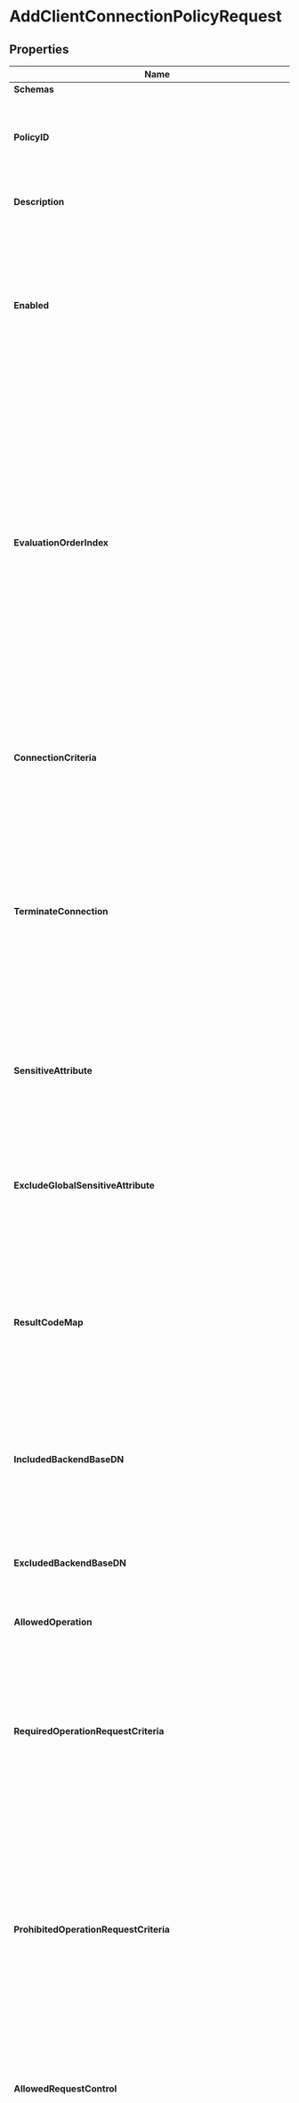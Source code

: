# AddClientConnectionPolicyRequest

## Properties

Name | Type | Description | Notes
------------ | ------------- | ------------- | -------------
**Schemas** | Pointer to [**[]EnumclientConnectionPolicySchemaUrn**](EnumclientConnectionPolicySchemaUrn.md) |  | [optional] 
**PolicyID** | **string** | Specifies a name which uniquely identifies this Client Connection Policy in the server. | 
**Description** | Pointer to **string** | A description for this Client Connection Policy | [optional] 
**Enabled** | **bool** | Indicates whether this Client Connection Policy is enabled for use in the server. If a Client Connection Policy is disabled, then no new client connections will be associated with it. | 
**EvaluationOrderIndex** | **int64** | Specifies the order in which Client Connection Policy definitions will be evaluated. A Client Connection Policy with a lower index will be evaluated before one with a higher index, and the first Client Connection Policy evaluated which may apply to a client connection will be used for that connection. Each Client Connection Policy must be assigned a unique evaluation order index value. | 
**ConnectionCriteria** | Pointer to **string** | Specifies a set of connection criteria that must match the associated client connection for it to be associated with this Client Connection Policy. | [optional] 
**TerminateConnection** | Pointer to **bool** | Indicates whether any client connection for which this Client Connection Policy is selected should be terminated. This makes it possible to define fine-grained criteria for clients that should not be allowed to connect to this Directory Server. | [optional] 
**SensitiveAttribute** | Pointer to **[]string** | Provides the ability to indicate that some attributes should be considered sensitive and additional protection should be in place when interacting with those attributes. | [optional] 
**ExcludeGlobalSensitiveAttribute** | Pointer to **[]string** | Specifies the set of global sensitive attribute definitions that should not apply to this client connection policy. | [optional] 
**ResultCodeMap** | Pointer to **string** | Specifies the result code map that should be used for clients associated with this Client Connection Policy. If a value is defined for this property, then it will override any result code map referenced in the global configuration. | [optional] 
**IncludedBackendBaseDN** | Pointer to **[]string** | Specifies the set of backend base DNs for which subtree views should be included in this Client Connection Policy. | [optional] 
**ExcludedBackendBaseDN** | Pointer to **[]string** | Specifies the set of backend base DNs for which subtree views should be excluded from this Client Connection Policy. | [optional] 
**AllowedOperation** | Pointer to [**[]EnumclientConnectionPolicyAllowedOperationProp**](EnumclientConnectionPolicyAllowedOperationProp.md) |  | [optional] 
**RequiredOperationRequestCriteria** | Pointer to **string** | Specifies a request criteria object that will be required to match all requests submitted by clients associated with this Client Connection Policy. If a client submits a request that does not satisfy this request criteria object, then that request will be rejected. | [optional] 
**ProhibitedOperationRequestCriteria** | Pointer to **string** | Specifies a request criteria object that must not match any requests submitted by clients associated with this Client Connection Policy. If a client submits a request that satisfies this request criteria object, then that request will be rejected. | [optional] 
**AllowedRequestControl** | Pointer to **[]string** | Specifies the OIDs of the controls that clients associated with this Client Connection Policy will be allowed to include in requests. | [optional] 
**DeniedRequestControl** | Pointer to **[]string** | Specifies the OIDs of the controls that clients associated with this Client Connection Policy will not be allowed to include in requests. | [optional] 
**AllowedExtendedOperation** | Pointer to **[]string** | Specifies the OIDs of the extended operations that clients associated with this Client Connection Policy will be allowed to request. | [optional] 
**DeniedExtendedOperation** | Pointer to **[]string** | Specifies the OIDs of the extended operations that clients associated with this Client Connection Policy will not be allowed to request. | [optional] 
**AllowedAuthType** | Pointer to [**[]EnumclientConnectionPolicyAllowedAuthTypeProp**](EnumclientConnectionPolicyAllowedAuthTypeProp.md) |  | [optional] 
**AllowedSASLMechanism** | Pointer to **[]string** | Specifies the names of the SASL mechanisms that clients associated with this Client Connection Policy will be allowed to request. | [optional] 
**DeniedSASLMechanism** | Pointer to **[]string** | Specifies the names of the SASL mechanisms that clients associated with this Client Connection Policy will not be allowed to request. | [optional] 
**AllowedFilterType** | Pointer to [**[]EnumclientConnectionPolicyAllowedFilterTypeProp**](EnumclientConnectionPolicyAllowedFilterTypeProp.md) |  | [optional] 
**AllowUnindexedSearches** | Pointer to **bool** | Indicates whether clients will be allowed to request search operations that cannot be efficiently processed using the set of indexes defined in the corresponding backend. Note that even if this is false, some clients may be able to request unindexed searches if the allow-unindexed-searches-with-control property has a value of true and the necessary conditions are satisfied. | [optional] 
**AllowUnindexedSearchesWithControl** | Pointer to **bool** | Indicates whether clients will be allowed to request search operations that cannot be efficiently processed using the set of indexes defined in the corresponding backend, as long as the search request also includes the permit unindexed search request control and the requester has the unindexed-search-with-control privilege (or that privilege is disabled in the global configuration). | [optional] 
**MinimumSubstringLength** | Pointer to **int64** | Specifies the minimum number of consecutive bytes that must be present in any subInitial, subAny, or subFinal element of a substring filter component (i.e., the minimum number of consecutive bytes between wildcard characters in a substring filter). Any attempt to use a substring search with an element containing fewer than this number of bytes will be rejected. | [optional] 
**MaximumConcurrentConnections** | Pointer to **int64** | Specifies the maximum number of client connections which may be associated with this Client Connection Policy at any given time. | [optional] 
**MaximumConnectionDuration** | Pointer to **string** | Specifies the maximum length of time that a connection associated with this Client Connection Policy may be established. Any connection which is associated with this Client Connection Policy and has been established for longer than this period of time may be terminated. | [optional] 
**MaximumIdleConnectionDuration** | Pointer to **string** | Specifies the maximum length of time that a connection associated with this Client Connection Policy may remain established after the completion of the last operation processed on that connection. Any new operation requested on the connection will reset this timer. Any connection associated with this Client Connection Policy which has been idle for longer than this length of time may be terminated. | [optional] 
**MaximumOperationCountPerConnection** | Pointer to **int64** | Specifies the maximum number of operations that may be requested by any client connection associated with this Client Connection Policy. If an attempt is made to process more than this number of operations on a client connection, then that connection will be terminated. | [optional] 
**MaximumConcurrentOperationsPerConnection** | Pointer to **int64** | Specifies the maximum number of concurrent operations that can be in progress for any connection. This can help prevent a single client connection from monopolizing server processing resources by sending a large number of concurrent asynchronous requests. A value of zero indicates that no limit will be placed on the number of concurrent requests for a single client. | [optional] 
**MaximumConcurrentOperationWaitTimeBeforeRejecting** | Pointer to **string** | Specifies the maximum length of time that the server should wait for an outstanding operation to complete before rejecting a new request received when the maximum number of outstanding operations are already in progress on that connection. If an existing outstanding operation on the connection completes before this time, then the operation will be processed. Otherwise, the operation will be rejected with a \&quot;busy\&quot; result. | [optional] 
**MaximumConcurrentOperationsPerConnectionExceededBehavior** | Pointer to [**EnumclientConnectionPolicyMaximumConcurrentOperationsPerConnectionExceededBehaviorProp**](EnumclientConnectionPolicyMaximumConcurrentOperationsPerConnectionExceededBehaviorProp.md) |  | [optional] 
**MaximumConnectionOperationRate** | Pointer to **[]string** | Specifies the maximum rate at which a client associated with this Client Connection Policy may issue requests to the Directory Server. If any client attempts to request operations at a rate higher than this limit, then the server will exhibit the behavior described in the connection-operation-rate-exceeded-behavior property. | [optional] 
**ConnectionOperationRateExceededBehavior** | Pointer to [**EnumclientConnectionPolicyConnectionOperationRateExceededBehaviorProp**](EnumclientConnectionPolicyConnectionOperationRateExceededBehaviorProp.md) |  | [optional] 
**MaximumPolicyOperationRate** | Pointer to **[]string** | Specifies the maximum rate at which all clients associated with this Client Connection Policy, as a collective set, may issue requests to the Directory Server. If this limit is exceeded, then the server will exhibit the behavior described in the policy-operation-rate-exceeded-behavior property. | [optional] 
**PolicyOperationRateExceededBehavior** | Pointer to [**EnumclientConnectionPolicyPolicyOperationRateExceededBehaviorProp**](EnumclientConnectionPolicyPolicyOperationRateExceededBehaviorProp.md) |  | [optional] 
**MaximumSearchSizeLimit** | Pointer to **int64** | Specifies the maximum number of entries that may be returned for a search performed by a client associated with this Client Connection Policy. | [optional] 
**MaximumSearchTimeLimit** | Pointer to **string** | Specifies the maximum length of time that the server should spend processing search operations requested by clients associated with this Client Connection Policy. | [optional] 
**MaximumSearchLookthroughLimit** | Pointer to **int64** | Specifies the maximum number of entries that may be examined by a backend in the course of processing a search requested by clients associated with this Client Connection Policy. | [optional] 
**MaximumLDAPJoinSizeLimit** | Pointer to **int64** | Specifies the maximum number of entries that may be joined with any single search result entry for a search request performed by a client associated with this Client Connection Policy. | [optional] 
**MaximumSortSizeLimitWithoutVLVIndex** | Pointer to **int64** | Specifies the maximum number of entries that the server will attempt to sort without the benefit of a VLV index. A value of zero indicates that no limit should be enforced. | [optional] 
**PolicyName** | **string** | Name of the new Client Connection Policy | 

## Methods

### NewAddClientConnectionPolicyRequest

`func NewAddClientConnectionPolicyRequest(policyID string, enabled bool, evaluationOrderIndex int64, policyName string, ) *AddClientConnectionPolicyRequest`

NewAddClientConnectionPolicyRequest instantiates a new AddClientConnectionPolicyRequest object
This constructor will assign default values to properties that have it defined,
and makes sure properties required by API are set, but the set of arguments
will change when the set of required properties is changed

### NewAddClientConnectionPolicyRequestWithDefaults

`func NewAddClientConnectionPolicyRequestWithDefaults() *AddClientConnectionPolicyRequest`

NewAddClientConnectionPolicyRequestWithDefaults instantiates a new AddClientConnectionPolicyRequest object
This constructor will only assign default values to properties that have it defined,
but it doesn't guarantee that properties required by API are set

### GetSchemas

`func (o *AddClientConnectionPolicyRequest) GetSchemas() []EnumclientConnectionPolicySchemaUrn`

GetSchemas returns the Schemas field if non-nil, zero value otherwise.

### GetSchemasOk

`func (o *AddClientConnectionPolicyRequest) GetSchemasOk() (*[]EnumclientConnectionPolicySchemaUrn, bool)`

GetSchemasOk returns a tuple with the Schemas field if it's non-nil, zero value otherwise
and a boolean to check if the value has been set.

### SetSchemas

`func (o *AddClientConnectionPolicyRequest) SetSchemas(v []EnumclientConnectionPolicySchemaUrn)`

SetSchemas sets Schemas field to given value.

### HasSchemas

`func (o *AddClientConnectionPolicyRequest) HasSchemas() bool`

HasSchemas returns a boolean if a field has been set.

### GetPolicyID

`func (o *AddClientConnectionPolicyRequest) GetPolicyID() string`

GetPolicyID returns the PolicyID field if non-nil, zero value otherwise.

### GetPolicyIDOk

`func (o *AddClientConnectionPolicyRequest) GetPolicyIDOk() (*string, bool)`

GetPolicyIDOk returns a tuple with the PolicyID field if it's non-nil, zero value otherwise
and a boolean to check if the value has been set.

### SetPolicyID

`func (o *AddClientConnectionPolicyRequest) SetPolicyID(v string)`

SetPolicyID sets PolicyID field to given value.


### GetDescription

`func (o *AddClientConnectionPolicyRequest) GetDescription() string`

GetDescription returns the Description field if non-nil, zero value otherwise.

### GetDescriptionOk

`func (o *AddClientConnectionPolicyRequest) GetDescriptionOk() (*string, bool)`

GetDescriptionOk returns a tuple with the Description field if it's non-nil, zero value otherwise
and a boolean to check if the value has been set.

### SetDescription

`func (o *AddClientConnectionPolicyRequest) SetDescription(v string)`

SetDescription sets Description field to given value.

### HasDescription

`func (o *AddClientConnectionPolicyRequest) HasDescription() bool`

HasDescription returns a boolean if a field has been set.

### GetEnabled

`func (o *AddClientConnectionPolicyRequest) GetEnabled() bool`

GetEnabled returns the Enabled field if non-nil, zero value otherwise.

### GetEnabledOk

`func (o *AddClientConnectionPolicyRequest) GetEnabledOk() (*bool, bool)`

GetEnabledOk returns a tuple with the Enabled field if it's non-nil, zero value otherwise
and a boolean to check if the value has been set.

### SetEnabled

`func (o *AddClientConnectionPolicyRequest) SetEnabled(v bool)`

SetEnabled sets Enabled field to given value.


### GetEvaluationOrderIndex

`func (o *AddClientConnectionPolicyRequest) GetEvaluationOrderIndex() int64`

GetEvaluationOrderIndex returns the EvaluationOrderIndex field if non-nil, zero value otherwise.

### GetEvaluationOrderIndexOk

`func (o *AddClientConnectionPolicyRequest) GetEvaluationOrderIndexOk() (*int64, bool)`

GetEvaluationOrderIndexOk returns a tuple with the EvaluationOrderIndex field if it's non-nil, zero value otherwise
and a boolean to check if the value has been set.

### SetEvaluationOrderIndex

`func (o *AddClientConnectionPolicyRequest) SetEvaluationOrderIndex(v int64)`

SetEvaluationOrderIndex sets EvaluationOrderIndex field to given value.


### GetConnectionCriteria

`func (o *AddClientConnectionPolicyRequest) GetConnectionCriteria() string`

GetConnectionCriteria returns the ConnectionCriteria field if non-nil, zero value otherwise.

### GetConnectionCriteriaOk

`func (o *AddClientConnectionPolicyRequest) GetConnectionCriteriaOk() (*string, bool)`

GetConnectionCriteriaOk returns a tuple with the ConnectionCriteria field if it's non-nil, zero value otherwise
and a boolean to check if the value has been set.

### SetConnectionCriteria

`func (o *AddClientConnectionPolicyRequest) SetConnectionCriteria(v string)`

SetConnectionCriteria sets ConnectionCriteria field to given value.

### HasConnectionCriteria

`func (o *AddClientConnectionPolicyRequest) HasConnectionCriteria() bool`

HasConnectionCriteria returns a boolean if a field has been set.

### GetTerminateConnection

`func (o *AddClientConnectionPolicyRequest) GetTerminateConnection() bool`

GetTerminateConnection returns the TerminateConnection field if non-nil, zero value otherwise.

### GetTerminateConnectionOk

`func (o *AddClientConnectionPolicyRequest) GetTerminateConnectionOk() (*bool, bool)`

GetTerminateConnectionOk returns a tuple with the TerminateConnection field if it's non-nil, zero value otherwise
and a boolean to check if the value has been set.

### SetTerminateConnection

`func (o *AddClientConnectionPolicyRequest) SetTerminateConnection(v bool)`

SetTerminateConnection sets TerminateConnection field to given value.

### HasTerminateConnection

`func (o *AddClientConnectionPolicyRequest) HasTerminateConnection() bool`

HasTerminateConnection returns a boolean if a field has been set.

### GetSensitiveAttribute

`func (o *AddClientConnectionPolicyRequest) GetSensitiveAttribute() []string`

GetSensitiveAttribute returns the SensitiveAttribute field if non-nil, zero value otherwise.

### GetSensitiveAttributeOk

`func (o *AddClientConnectionPolicyRequest) GetSensitiveAttributeOk() (*[]string, bool)`

GetSensitiveAttributeOk returns a tuple with the SensitiveAttribute field if it's non-nil, zero value otherwise
and a boolean to check if the value has been set.

### SetSensitiveAttribute

`func (o *AddClientConnectionPolicyRequest) SetSensitiveAttribute(v []string)`

SetSensitiveAttribute sets SensitiveAttribute field to given value.

### HasSensitiveAttribute

`func (o *AddClientConnectionPolicyRequest) HasSensitiveAttribute() bool`

HasSensitiveAttribute returns a boolean if a field has been set.

### GetExcludeGlobalSensitiveAttribute

`func (o *AddClientConnectionPolicyRequest) GetExcludeGlobalSensitiveAttribute() []string`

GetExcludeGlobalSensitiveAttribute returns the ExcludeGlobalSensitiveAttribute field if non-nil, zero value otherwise.

### GetExcludeGlobalSensitiveAttributeOk

`func (o *AddClientConnectionPolicyRequest) GetExcludeGlobalSensitiveAttributeOk() (*[]string, bool)`

GetExcludeGlobalSensitiveAttributeOk returns a tuple with the ExcludeGlobalSensitiveAttribute field if it's non-nil, zero value otherwise
and a boolean to check if the value has been set.

### SetExcludeGlobalSensitiveAttribute

`func (o *AddClientConnectionPolicyRequest) SetExcludeGlobalSensitiveAttribute(v []string)`

SetExcludeGlobalSensitiveAttribute sets ExcludeGlobalSensitiveAttribute field to given value.

### HasExcludeGlobalSensitiveAttribute

`func (o *AddClientConnectionPolicyRequest) HasExcludeGlobalSensitiveAttribute() bool`

HasExcludeGlobalSensitiveAttribute returns a boolean if a field has been set.

### GetResultCodeMap

`func (o *AddClientConnectionPolicyRequest) GetResultCodeMap() string`

GetResultCodeMap returns the ResultCodeMap field if non-nil, zero value otherwise.

### GetResultCodeMapOk

`func (o *AddClientConnectionPolicyRequest) GetResultCodeMapOk() (*string, bool)`

GetResultCodeMapOk returns a tuple with the ResultCodeMap field if it's non-nil, zero value otherwise
and a boolean to check if the value has been set.

### SetResultCodeMap

`func (o *AddClientConnectionPolicyRequest) SetResultCodeMap(v string)`

SetResultCodeMap sets ResultCodeMap field to given value.

### HasResultCodeMap

`func (o *AddClientConnectionPolicyRequest) HasResultCodeMap() bool`

HasResultCodeMap returns a boolean if a field has been set.

### GetIncludedBackendBaseDN

`func (o *AddClientConnectionPolicyRequest) GetIncludedBackendBaseDN() []string`

GetIncludedBackendBaseDN returns the IncludedBackendBaseDN field if non-nil, zero value otherwise.

### GetIncludedBackendBaseDNOk

`func (o *AddClientConnectionPolicyRequest) GetIncludedBackendBaseDNOk() (*[]string, bool)`

GetIncludedBackendBaseDNOk returns a tuple with the IncludedBackendBaseDN field if it's non-nil, zero value otherwise
and a boolean to check if the value has been set.

### SetIncludedBackendBaseDN

`func (o *AddClientConnectionPolicyRequest) SetIncludedBackendBaseDN(v []string)`

SetIncludedBackendBaseDN sets IncludedBackendBaseDN field to given value.

### HasIncludedBackendBaseDN

`func (o *AddClientConnectionPolicyRequest) HasIncludedBackendBaseDN() bool`

HasIncludedBackendBaseDN returns a boolean if a field has been set.

### GetExcludedBackendBaseDN

`func (o *AddClientConnectionPolicyRequest) GetExcludedBackendBaseDN() []string`

GetExcludedBackendBaseDN returns the ExcludedBackendBaseDN field if non-nil, zero value otherwise.

### GetExcludedBackendBaseDNOk

`func (o *AddClientConnectionPolicyRequest) GetExcludedBackendBaseDNOk() (*[]string, bool)`

GetExcludedBackendBaseDNOk returns a tuple with the ExcludedBackendBaseDN field if it's non-nil, zero value otherwise
and a boolean to check if the value has been set.

### SetExcludedBackendBaseDN

`func (o *AddClientConnectionPolicyRequest) SetExcludedBackendBaseDN(v []string)`

SetExcludedBackendBaseDN sets ExcludedBackendBaseDN field to given value.

### HasExcludedBackendBaseDN

`func (o *AddClientConnectionPolicyRequest) HasExcludedBackendBaseDN() bool`

HasExcludedBackendBaseDN returns a boolean if a field has been set.

### GetAllowedOperation

`func (o *AddClientConnectionPolicyRequest) GetAllowedOperation() []EnumclientConnectionPolicyAllowedOperationProp`

GetAllowedOperation returns the AllowedOperation field if non-nil, zero value otherwise.

### GetAllowedOperationOk

`func (o *AddClientConnectionPolicyRequest) GetAllowedOperationOk() (*[]EnumclientConnectionPolicyAllowedOperationProp, bool)`

GetAllowedOperationOk returns a tuple with the AllowedOperation field if it's non-nil, zero value otherwise
and a boolean to check if the value has been set.

### SetAllowedOperation

`func (o *AddClientConnectionPolicyRequest) SetAllowedOperation(v []EnumclientConnectionPolicyAllowedOperationProp)`

SetAllowedOperation sets AllowedOperation field to given value.

### HasAllowedOperation

`func (o *AddClientConnectionPolicyRequest) HasAllowedOperation() bool`

HasAllowedOperation returns a boolean if a field has been set.

### GetRequiredOperationRequestCriteria

`func (o *AddClientConnectionPolicyRequest) GetRequiredOperationRequestCriteria() string`

GetRequiredOperationRequestCriteria returns the RequiredOperationRequestCriteria field if non-nil, zero value otherwise.

### GetRequiredOperationRequestCriteriaOk

`func (o *AddClientConnectionPolicyRequest) GetRequiredOperationRequestCriteriaOk() (*string, bool)`

GetRequiredOperationRequestCriteriaOk returns a tuple with the RequiredOperationRequestCriteria field if it's non-nil, zero value otherwise
and a boolean to check if the value has been set.

### SetRequiredOperationRequestCriteria

`func (o *AddClientConnectionPolicyRequest) SetRequiredOperationRequestCriteria(v string)`

SetRequiredOperationRequestCriteria sets RequiredOperationRequestCriteria field to given value.

### HasRequiredOperationRequestCriteria

`func (o *AddClientConnectionPolicyRequest) HasRequiredOperationRequestCriteria() bool`

HasRequiredOperationRequestCriteria returns a boolean if a field has been set.

### GetProhibitedOperationRequestCriteria

`func (o *AddClientConnectionPolicyRequest) GetProhibitedOperationRequestCriteria() string`

GetProhibitedOperationRequestCriteria returns the ProhibitedOperationRequestCriteria field if non-nil, zero value otherwise.

### GetProhibitedOperationRequestCriteriaOk

`func (o *AddClientConnectionPolicyRequest) GetProhibitedOperationRequestCriteriaOk() (*string, bool)`

GetProhibitedOperationRequestCriteriaOk returns a tuple with the ProhibitedOperationRequestCriteria field if it's non-nil, zero value otherwise
and a boolean to check if the value has been set.

### SetProhibitedOperationRequestCriteria

`func (o *AddClientConnectionPolicyRequest) SetProhibitedOperationRequestCriteria(v string)`

SetProhibitedOperationRequestCriteria sets ProhibitedOperationRequestCriteria field to given value.

### HasProhibitedOperationRequestCriteria

`func (o *AddClientConnectionPolicyRequest) HasProhibitedOperationRequestCriteria() bool`

HasProhibitedOperationRequestCriteria returns a boolean if a field has been set.

### GetAllowedRequestControl

`func (o *AddClientConnectionPolicyRequest) GetAllowedRequestControl() []string`

GetAllowedRequestControl returns the AllowedRequestControl field if non-nil, zero value otherwise.

### GetAllowedRequestControlOk

`func (o *AddClientConnectionPolicyRequest) GetAllowedRequestControlOk() (*[]string, bool)`

GetAllowedRequestControlOk returns a tuple with the AllowedRequestControl field if it's non-nil, zero value otherwise
and a boolean to check if the value has been set.

### SetAllowedRequestControl

`func (o *AddClientConnectionPolicyRequest) SetAllowedRequestControl(v []string)`

SetAllowedRequestControl sets AllowedRequestControl field to given value.

### HasAllowedRequestControl

`func (o *AddClientConnectionPolicyRequest) HasAllowedRequestControl() bool`

HasAllowedRequestControl returns a boolean if a field has been set.

### GetDeniedRequestControl

`func (o *AddClientConnectionPolicyRequest) GetDeniedRequestControl() []string`

GetDeniedRequestControl returns the DeniedRequestControl field if non-nil, zero value otherwise.

### GetDeniedRequestControlOk

`func (o *AddClientConnectionPolicyRequest) GetDeniedRequestControlOk() (*[]string, bool)`

GetDeniedRequestControlOk returns a tuple with the DeniedRequestControl field if it's non-nil, zero value otherwise
and a boolean to check if the value has been set.

### SetDeniedRequestControl

`func (o *AddClientConnectionPolicyRequest) SetDeniedRequestControl(v []string)`

SetDeniedRequestControl sets DeniedRequestControl field to given value.

### HasDeniedRequestControl

`func (o *AddClientConnectionPolicyRequest) HasDeniedRequestControl() bool`

HasDeniedRequestControl returns a boolean if a field has been set.

### GetAllowedExtendedOperation

`func (o *AddClientConnectionPolicyRequest) GetAllowedExtendedOperation() []string`

GetAllowedExtendedOperation returns the AllowedExtendedOperation field if non-nil, zero value otherwise.

### GetAllowedExtendedOperationOk

`func (o *AddClientConnectionPolicyRequest) GetAllowedExtendedOperationOk() (*[]string, bool)`

GetAllowedExtendedOperationOk returns a tuple with the AllowedExtendedOperation field if it's non-nil, zero value otherwise
and a boolean to check if the value has been set.

### SetAllowedExtendedOperation

`func (o *AddClientConnectionPolicyRequest) SetAllowedExtendedOperation(v []string)`

SetAllowedExtendedOperation sets AllowedExtendedOperation field to given value.

### HasAllowedExtendedOperation

`func (o *AddClientConnectionPolicyRequest) HasAllowedExtendedOperation() bool`

HasAllowedExtendedOperation returns a boolean if a field has been set.

### GetDeniedExtendedOperation

`func (o *AddClientConnectionPolicyRequest) GetDeniedExtendedOperation() []string`

GetDeniedExtendedOperation returns the DeniedExtendedOperation field if non-nil, zero value otherwise.

### GetDeniedExtendedOperationOk

`func (o *AddClientConnectionPolicyRequest) GetDeniedExtendedOperationOk() (*[]string, bool)`

GetDeniedExtendedOperationOk returns a tuple with the DeniedExtendedOperation field if it's non-nil, zero value otherwise
and a boolean to check if the value has been set.

### SetDeniedExtendedOperation

`func (o *AddClientConnectionPolicyRequest) SetDeniedExtendedOperation(v []string)`

SetDeniedExtendedOperation sets DeniedExtendedOperation field to given value.

### HasDeniedExtendedOperation

`func (o *AddClientConnectionPolicyRequest) HasDeniedExtendedOperation() bool`

HasDeniedExtendedOperation returns a boolean if a field has been set.

### GetAllowedAuthType

`func (o *AddClientConnectionPolicyRequest) GetAllowedAuthType() []EnumclientConnectionPolicyAllowedAuthTypeProp`

GetAllowedAuthType returns the AllowedAuthType field if non-nil, zero value otherwise.

### GetAllowedAuthTypeOk

`func (o *AddClientConnectionPolicyRequest) GetAllowedAuthTypeOk() (*[]EnumclientConnectionPolicyAllowedAuthTypeProp, bool)`

GetAllowedAuthTypeOk returns a tuple with the AllowedAuthType field if it's non-nil, zero value otherwise
and a boolean to check if the value has been set.

### SetAllowedAuthType

`func (o *AddClientConnectionPolicyRequest) SetAllowedAuthType(v []EnumclientConnectionPolicyAllowedAuthTypeProp)`

SetAllowedAuthType sets AllowedAuthType field to given value.

### HasAllowedAuthType

`func (o *AddClientConnectionPolicyRequest) HasAllowedAuthType() bool`

HasAllowedAuthType returns a boolean if a field has been set.

### GetAllowedSASLMechanism

`func (o *AddClientConnectionPolicyRequest) GetAllowedSASLMechanism() []string`

GetAllowedSASLMechanism returns the AllowedSASLMechanism field if non-nil, zero value otherwise.

### GetAllowedSASLMechanismOk

`func (o *AddClientConnectionPolicyRequest) GetAllowedSASLMechanismOk() (*[]string, bool)`

GetAllowedSASLMechanismOk returns a tuple with the AllowedSASLMechanism field if it's non-nil, zero value otherwise
and a boolean to check if the value has been set.

### SetAllowedSASLMechanism

`func (o *AddClientConnectionPolicyRequest) SetAllowedSASLMechanism(v []string)`

SetAllowedSASLMechanism sets AllowedSASLMechanism field to given value.

### HasAllowedSASLMechanism

`func (o *AddClientConnectionPolicyRequest) HasAllowedSASLMechanism() bool`

HasAllowedSASLMechanism returns a boolean if a field has been set.

### GetDeniedSASLMechanism

`func (o *AddClientConnectionPolicyRequest) GetDeniedSASLMechanism() []string`

GetDeniedSASLMechanism returns the DeniedSASLMechanism field if non-nil, zero value otherwise.

### GetDeniedSASLMechanismOk

`func (o *AddClientConnectionPolicyRequest) GetDeniedSASLMechanismOk() (*[]string, bool)`

GetDeniedSASLMechanismOk returns a tuple with the DeniedSASLMechanism field if it's non-nil, zero value otherwise
and a boolean to check if the value has been set.

### SetDeniedSASLMechanism

`func (o *AddClientConnectionPolicyRequest) SetDeniedSASLMechanism(v []string)`

SetDeniedSASLMechanism sets DeniedSASLMechanism field to given value.

### HasDeniedSASLMechanism

`func (o *AddClientConnectionPolicyRequest) HasDeniedSASLMechanism() bool`

HasDeniedSASLMechanism returns a boolean if a field has been set.

### GetAllowedFilterType

`func (o *AddClientConnectionPolicyRequest) GetAllowedFilterType() []EnumclientConnectionPolicyAllowedFilterTypeProp`

GetAllowedFilterType returns the AllowedFilterType field if non-nil, zero value otherwise.

### GetAllowedFilterTypeOk

`func (o *AddClientConnectionPolicyRequest) GetAllowedFilterTypeOk() (*[]EnumclientConnectionPolicyAllowedFilterTypeProp, bool)`

GetAllowedFilterTypeOk returns a tuple with the AllowedFilterType field if it's non-nil, zero value otherwise
and a boolean to check if the value has been set.

### SetAllowedFilterType

`func (o *AddClientConnectionPolicyRequest) SetAllowedFilterType(v []EnumclientConnectionPolicyAllowedFilterTypeProp)`

SetAllowedFilterType sets AllowedFilterType field to given value.

### HasAllowedFilterType

`func (o *AddClientConnectionPolicyRequest) HasAllowedFilterType() bool`

HasAllowedFilterType returns a boolean if a field has been set.

### GetAllowUnindexedSearches

`func (o *AddClientConnectionPolicyRequest) GetAllowUnindexedSearches() bool`

GetAllowUnindexedSearches returns the AllowUnindexedSearches field if non-nil, zero value otherwise.

### GetAllowUnindexedSearchesOk

`func (o *AddClientConnectionPolicyRequest) GetAllowUnindexedSearchesOk() (*bool, bool)`

GetAllowUnindexedSearchesOk returns a tuple with the AllowUnindexedSearches field if it's non-nil, zero value otherwise
and a boolean to check if the value has been set.

### SetAllowUnindexedSearches

`func (o *AddClientConnectionPolicyRequest) SetAllowUnindexedSearches(v bool)`

SetAllowUnindexedSearches sets AllowUnindexedSearches field to given value.

### HasAllowUnindexedSearches

`func (o *AddClientConnectionPolicyRequest) HasAllowUnindexedSearches() bool`

HasAllowUnindexedSearches returns a boolean if a field has been set.

### GetAllowUnindexedSearchesWithControl

`func (o *AddClientConnectionPolicyRequest) GetAllowUnindexedSearchesWithControl() bool`

GetAllowUnindexedSearchesWithControl returns the AllowUnindexedSearchesWithControl field if non-nil, zero value otherwise.

### GetAllowUnindexedSearchesWithControlOk

`func (o *AddClientConnectionPolicyRequest) GetAllowUnindexedSearchesWithControlOk() (*bool, bool)`

GetAllowUnindexedSearchesWithControlOk returns a tuple with the AllowUnindexedSearchesWithControl field if it's non-nil, zero value otherwise
and a boolean to check if the value has been set.

### SetAllowUnindexedSearchesWithControl

`func (o *AddClientConnectionPolicyRequest) SetAllowUnindexedSearchesWithControl(v bool)`

SetAllowUnindexedSearchesWithControl sets AllowUnindexedSearchesWithControl field to given value.

### HasAllowUnindexedSearchesWithControl

`func (o *AddClientConnectionPolicyRequest) HasAllowUnindexedSearchesWithControl() bool`

HasAllowUnindexedSearchesWithControl returns a boolean if a field has been set.

### GetMinimumSubstringLength

`func (o *AddClientConnectionPolicyRequest) GetMinimumSubstringLength() int64`

GetMinimumSubstringLength returns the MinimumSubstringLength field if non-nil, zero value otherwise.

### GetMinimumSubstringLengthOk

`func (o *AddClientConnectionPolicyRequest) GetMinimumSubstringLengthOk() (*int64, bool)`

GetMinimumSubstringLengthOk returns a tuple with the MinimumSubstringLength field if it's non-nil, zero value otherwise
and a boolean to check if the value has been set.

### SetMinimumSubstringLength

`func (o *AddClientConnectionPolicyRequest) SetMinimumSubstringLength(v int64)`

SetMinimumSubstringLength sets MinimumSubstringLength field to given value.

### HasMinimumSubstringLength

`func (o *AddClientConnectionPolicyRequest) HasMinimumSubstringLength() bool`

HasMinimumSubstringLength returns a boolean if a field has been set.

### GetMaximumConcurrentConnections

`func (o *AddClientConnectionPolicyRequest) GetMaximumConcurrentConnections() int64`

GetMaximumConcurrentConnections returns the MaximumConcurrentConnections field if non-nil, zero value otherwise.

### GetMaximumConcurrentConnectionsOk

`func (o *AddClientConnectionPolicyRequest) GetMaximumConcurrentConnectionsOk() (*int64, bool)`

GetMaximumConcurrentConnectionsOk returns a tuple with the MaximumConcurrentConnections field if it's non-nil, zero value otherwise
and a boolean to check if the value has been set.

### SetMaximumConcurrentConnections

`func (o *AddClientConnectionPolicyRequest) SetMaximumConcurrentConnections(v int64)`

SetMaximumConcurrentConnections sets MaximumConcurrentConnections field to given value.

### HasMaximumConcurrentConnections

`func (o *AddClientConnectionPolicyRequest) HasMaximumConcurrentConnections() bool`

HasMaximumConcurrentConnections returns a boolean if a field has been set.

### GetMaximumConnectionDuration

`func (o *AddClientConnectionPolicyRequest) GetMaximumConnectionDuration() string`

GetMaximumConnectionDuration returns the MaximumConnectionDuration field if non-nil, zero value otherwise.

### GetMaximumConnectionDurationOk

`func (o *AddClientConnectionPolicyRequest) GetMaximumConnectionDurationOk() (*string, bool)`

GetMaximumConnectionDurationOk returns a tuple with the MaximumConnectionDuration field if it's non-nil, zero value otherwise
and a boolean to check if the value has been set.

### SetMaximumConnectionDuration

`func (o *AddClientConnectionPolicyRequest) SetMaximumConnectionDuration(v string)`

SetMaximumConnectionDuration sets MaximumConnectionDuration field to given value.

### HasMaximumConnectionDuration

`func (o *AddClientConnectionPolicyRequest) HasMaximumConnectionDuration() bool`

HasMaximumConnectionDuration returns a boolean if a field has been set.

### GetMaximumIdleConnectionDuration

`func (o *AddClientConnectionPolicyRequest) GetMaximumIdleConnectionDuration() string`

GetMaximumIdleConnectionDuration returns the MaximumIdleConnectionDuration field if non-nil, zero value otherwise.

### GetMaximumIdleConnectionDurationOk

`func (o *AddClientConnectionPolicyRequest) GetMaximumIdleConnectionDurationOk() (*string, bool)`

GetMaximumIdleConnectionDurationOk returns a tuple with the MaximumIdleConnectionDuration field if it's non-nil, zero value otherwise
and a boolean to check if the value has been set.

### SetMaximumIdleConnectionDuration

`func (o *AddClientConnectionPolicyRequest) SetMaximumIdleConnectionDuration(v string)`

SetMaximumIdleConnectionDuration sets MaximumIdleConnectionDuration field to given value.

### HasMaximumIdleConnectionDuration

`func (o *AddClientConnectionPolicyRequest) HasMaximumIdleConnectionDuration() bool`

HasMaximumIdleConnectionDuration returns a boolean if a field has been set.

### GetMaximumOperationCountPerConnection

`func (o *AddClientConnectionPolicyRequest) GetMaximumOperationCountPerConnection() int64`

GetMaximumOperationCountPerConnection returns the MaximumOperationCountPerConnection field if non-nil, zero value otherwise.

### GetMaximumOperationCountPerConnectionOk

`func (o *AddClientConnectionPolicyRequest) GetMaximumOperationCountPerConnectionOk() (*int64, bool)`

GetMaximumOperationCountPerConnectionOk returns a tuple with the MaximumOperationCountPerConnection field if it's non-nil, zero value otherwise
and a boolean to check if the value has been set.

### SetMaximumOperationCountPerConnection

`func (o *AddClientConnectionPolicyRequest) SetMaximumOperationCountPerConnection(v int64)`

SetMaximumOperationCountPerConnection sets MaximumOperationCountPerConnection field to given value.

### HasMaximumOperationCountPerConnection

`func (o *AddClientConnectionPolicyRequest) HasMaximumOperationCountPerConnection() bool`

HasMaximumOperationCountPerConnection returns a boolean if a field has been set.

### GetMaximumConcurrentOperationsPerConnection

`func (o *AddClientConnectionPolicyRequest) GetMaximumConcurrentOperationsPerConnection() int64`

GetMaximumConcurrentOperationsPerConnection returns the MaximumConcurrentOperationsPerConnection field if non-nil, zero value otherwise.

### GetMaximumConcurrentOperationsPerConnectionOk

`func (o *AddClientConnectionPolicyRequest) GetMaximumConcurrentOperationsPerConnectionOk() (*int64, bool)`

GetMaximumConcurrentOperationsPerConnectionOk returns a tuple with the MaximumConcurrentOperationsPerConnection field if it's non-nil, zero value otherwise
and a boolean to check if the value has been set.

### SetMaximumConcurrentOperationsPerConnection

`func (o *AddClientConnectionPolicyRequest) SetMaximumConcurrentOperationsPerConnection(v int64)`

SetMaximumConcurrentOperationsPerConnection sets MaximumConcurrentOperationsPerConnection field to given value.

### HasMaximumConcurrentOperationsPerConnection

`func (o *AddClientConnectionPolicyRequest) HasMaximumConcurrentOperationsPerConnection() bool`

HasMaximumConcurrentOperationsPerConnection returns a boolean if a field has been set.

### GetMaximumConcurrentOperationWaitTimeBeforeRejecting

`func (o *AddClientConnectionPolicyRequest) GetMaximumConcurrentOperationWaitTimeBeforeRejecting() string`

GetMaximumConcurrentOperationWaitTimeBeforeRejecting returns the MaximumConcurrentOperationWaitTimeBeforeRejecting field if non-nil, zero value otherwise.

### GetMaximumConcurrentOperationWaitTimeBeforeRejectingOk

`func (o *AddClientConnectionPolicyRequest) GetMaximumConcurrentOperationWaitTimeBeforeRejectingOk() (*string, bool)`

GetMaximumConcurrentOperationWaitTimeBeforeRejectingOk returns a tuple with the MaximumConcurrentOperationWaitTimeBeforeRejecting field if it's non-nil, zero value otherwise
and a boolean to check if the value has been set.

### SetMaximumConcurrentOperationWaitTimeBeforeRejecting

`func (o *AddClientConnectionPolicyRequest) SetMaximumConcurrentOperationWaitTimeBeforeRejecting(v string)`

SetMaximumConcurrentOperationWaitTimeBeforeRejecting sets MaximumConcurrentOperationWaitTimeBeforeRejecting field to given value.

### HasMaximumConcurrentOperationWaitTimeBeforeRejecting

`func (o *AddClientConnectionPolicyRequest) HasMaximumConcurrentOperationWaitTimeBeforeRejecting() bool`

HasMaximumConcurrentOperationWaitTimeBeforeRejecting returns a boolean if a field has been set.

### GetMaximumConcurrentOperationsPerConnectionExceededBehavior

`func (o *AddClientConnectionPolicyRequest) GetMaximumConcurrentOperationsPerConnectionExceededBehavior() EnumclientConnectionPolicyMaximumConcurrentOperationsPerConnectionExceededBehaviorProp`

GetMaximumConcurrentOperationsPerConnectionExceededBehavior returns the MaximumConcurrentOperationsPerConnectionExceededBehavior field if non-nil, zero value otherwise.

### GetMaximumConcurrentOperationsPerConnectionExceededBehaviorOk

`func (o *AddClientConnectionPolicyRequest) GetMaximumConcurrentOperationsPerConnectionExceededBehaviorOk() (*EnumclientConnectionPolicyMaximumConcurrentOperationsPerConnectionExceededBehaviorProp, bool)`

GetMaximumConcurrentOperationsPerConnectionExceededBehaviorOk returns a tuple with the MaximumConcurrentOperationsPerConnectionExceededBehavior field if it's non-nil, zero value otherwise
and a boolean to check if the value has been set.

### SetMaximumConcurrentOperationsPerConnectionExceededBehavior

`func (o *AddClientConnectionPolicyRequest) SetMaximumConcurrentOperationsPerConnectionExceededBehavior(v EnumclientConnectionPolicyMaximumConcurrentOperationsPerConnectionExceededBehaviorProp)`

SetMaximumConcurrentOperationsPerConnectionExceededBehavior sets MaximumConcurrentOperationsPerConnectionExceededBehavior field to given value.

### HasMaximumConcurrentOperationsPerConnectionExceededBehavior

`func (o *AddClientConnectionPolicyRequest) HasMaximumConcurrentOperationsPerConnectionExceededBehavior() bool`

HasMaximumConcurrentOperationsPerConnectionExceededBehavior returns a boolean if a field has been set.

### GetMaximumConnectionOperationRate

`func (o *AddClientConnectionPolicyRequest) GetMaximumConnectionOperationRate() []string`

GetMaximumConnectionOperationRate returns the MaximumConnectionOperationRate field if non-nil, zero value otherwise.

### GetMaximumConnectionOperationRateOk

`func (o *AddClientConnectionPolicyRequest) GetMaximumConnectionOperationRateOk() (*[]string, bool)`

GetMaximumConnectionOperationRateOk returns a tuple with the MaximumConnectionOperationRate field if it's non-nil, zero value otherwise
and a boolean to check if the value has been set.

### SetMaximumConnectionOperationRate

`func (o *AddClientConnectionPolicyRequest) SetMaximumConnectionOperationRate(v []string)`

SetMaximumConnectionOperationRate sets MaximumConnectionOperationRate field to given value.

### HasMaximumConnectionOperationRate

`func (o *AddClientConnectionPolicyRequest) HasMaximumConnectionOperationRate() bool`

HasMaximumConnectionOperationRate returns a boolean if a field has been set.

### GetConnectionOperationRateExceededBehavior

`func (o *AddClientConnectionPolicyRequest) GetConnectionOperationRateExceededBehavior() EnumclientConnectionPolicyConnectionOperationRateExceededBehaviorProp`

GetConnectionOperationRateExceededBehavior returns the ConnectionOperationRateExceededBehavior field if non-nil, zero value otherwise.

### GetConnectionOperationRateExceededBehaviorOk

`func (o *AddClientConnectionPolicyRequest) GetConnectionOperationRateExceededBehaviorOk() (*EnumclientConnectionPolicyConnectionOperationRateExceededBehaviorProp, bool)`

GetConnectionOperationRateExceededBehaviorOk returns a tuple with the ConnectionOperationRateExceededBehavior field if it's non-nil, zero value otherwise
and a boolean to check if the value has been set.

### SetConnectionOperationRateExceededBehavior

`func (o *AddClientConnectionPolicyRequest) SetConnectionOperationRateExceededBehavior(v EnumclientConnectionPolicyConnectionOperationRateExceededBehaviorProp)`

SetConnectionOperationRateExceededBehavior sets ConnectionOperationRateExceededBehavior field to given value.

### HasConnectionOperationRateExceededBehavior

`func (o *AddClientConnectionPolicyRequest) HasConnectionOperationRateExceededBehavior() bool`

HasConnectionOperationRateExceededBehavior returns a boolean if a field has been set.

### GetMaximumPolicyOperationRate

`func (o *AddClientConnectionPolicyRequest) GetMaximumPolicyOperationRate() []string`

GetMaximumPolicyOperationRate returns the MaximumPolicyOperationRate field if non-nil, zero value otherwise.

### GetMaximumPolicyOperationRateOk

`func (o *AddClientConnectionPolicyRequest) GetMaximumPolicyOperationRateOk() (*[]string, bool)`

GetMaximumPolicyOperationRateOk returns a tuple with the MaximumPolicyOperationRate field if it's non-nil, zero value otherwise
and a boolean to check if the value has been set.

### SetMaximumPolicyOperationRate

`func (o *AddClientConnectionPolicyRequest) SetMaximumPolicyOperationRate(v []string)`

SetMaximumPolicyOperationRate sets MaximumPolicyOperationRate field to given value.

### HasMaximumPolicyOperationRate

`func (o *AddClientConnectionPolicyRequest) HasMaximumPolicyOperationRate() bool`

HasMaximumPolicyOperationRate returns a boolean if a field has been set.

### GetPolicyOperationRateExceededBehavior

`func (o *AddClientConnectionPolicyRequest) GetPolicyOperationRateExceededBehavior() EnumclientConnectionPolicyPolicyOperationRateExceededBehaviorProp`

GetPolicyOperationRateExceededBehavior returns the PolicyOperationRateExceededBehavior field if non-nil, zero value otherwise.

### GetPolicyOperationRateExceededBehaviorOk

`func (o *AddClientConnectionPolicyRequest) GetPolicyOperationRateExceededBehaviorOk() (*EnumclientConnectionPolicyPolicyOperationRateExceededBehaviorProp, bool)`

GetPolicyOperationRateExceededBehaviorOk returns a tuple with the PolicyOperationRateExceededBehavior field if it's non-nil, zero value otherwise
and a boolean to check if the value has been set.

### SetPolicyOperationRateExceededBehavior

`func (o *AddClientConnectionPolicyRequest) SetPolicyOperationRateExceededBehavior(v EnumclientConnectionPolicyPolicyOperationRateExceededBehaviorProp)`

SetPolicyOperationRateExceededBehavior sets PolicyOperationRateExceededBehavior field to given value.

### HasPolicyOperationRateExceededBehavior

`func (o *AddClientConnectionPolicyRequest) HasPolicyOperationRateExceededBehavior() bool`

HasPolicyOperationRateExceededBehavior returns a boolean if a field has been set.

### GetMaximumSearchSizeLimit

`func (o *AddClientConnectionPolicyRequest) GetMaximumSearchSizeLimit() int64`

GetMaximumSearchSizeLimit returns the MaximumSearchSizeLimit field if non-nil, zero value otherwise.

### GetMaximumSearchSizeLimitOk

`func (o *AddClientConnectionPolicyRequest) GetMaximumSearchSizeLimitOk() (*int64, bool)`

GetMaximumSearchSizeLimitOk returns a tuple with the MaximumSearchSizeLimit field if it's non-nil, zero value otherwise
and a boolean to check if the value has been set.

### SetMaximumSearchSizeLimit

`func (o *AddClientConnectionPolicyRequest) SetMaximumSearchSizeLimit(v int64)`

SetMaximumSearchSizeLimit sets MaximumSearchSizeLimit field to given value.

### HasMaximumSearchSizeLimit

`func (o *AddClientConnectionPolicyRequest) HasMaximumSearchSizeLimit() bool`

HasMaximumSearchSizeLimit returns a boolean if a field has been set.

### GetMaximumSearchTimeLimit

`func (o *AddClientConnectionPolicyRequest) GetMaximumSearchTimeLimit() string`

GetMaximumSearchTimeLimit returns the MaximumSearchTimeLimit field if non-nil, zero value otherwise.

### GetMaximumSearchTimeLimitOk

`func (o *AddClientConnectionPolicyRequest) GetMaximumSearchTimeLimitOk() (*string, bool)`

GetMaximumSearchTimeLimitOk returns a tuple with the MaximumSearchTimeLimit field if it's non-nil, zero value otherwise
and a boolean to check if the value has been set.

### SetMaximumSearchTimeLimit

`func (o *AddClientConnectionPolicyRequest) SetMaximumSearchTimeLimit(v string)`

SetMaximumSearchTimeLimit sets MaximumSearchTimeLimit field to given value.

### HasMaximumSearchTimeLimit

`func (o *AddClientConnectionPolicyRequest) HasMaximumSearchTimeLimit() bool`

HasMaximumSearchTimeLimit returns a boolean if a field has been set.

### GetMaximumSearchLookthroughLimit

`func (o *AddClientConnectionPolicyRequest) GetMaximumSearchLookthroughLimit() int64`

GetMaximumSearchLookthroughLimit returns the MaximumSearchLookthroughLimit field if non-nil, zero value otherwise.

### GetMaximumSearchLookthroughLimitOk

`func (o *AddClientConnectionPolicyRequest) GetMaximumSearchLookthroughLimitOk() (*int64, bool)`

GetMaximumSearchLookthroughLimitOk returns a tuple with the MaximumSearchLookthroughLimit field if it's non-nil, zero value otherwise
and a boolean to check if the value has been set.

### SetMaximumSearchLookthroughLimit

`func (o *AddClientConnectionPolicyRequest) SetMaximumSearchLookthroughLimit(v int64)`

SetMaximumSearchLookthroughLimit sets MaximumSearchLookthroughLimit field to given value.

### HasMaximumSearchLookthroughLimit

`func (o *AddClientConnectionPolicyRequest) HasMaximumSearchLookthroughLimit() bool`

HasMaximumSearchLookthroughLimit returns a boolean if a field has been set.

### GetMaximumLDAPJoinSizeLimit

`func (o *AddClientConnectionPolicyRequest) GetMaximumLDAPJoinSizeLimit() int64`

GetMaximumLDAPJoinSizeLimit returns the MaximumLDAPJoinSizeLimit field if non-nil, zero value otherwise.

### GetMaximumLDAPJoinSizeLimitOk

`func (o *AddClientConnectionPolicyRequest) GetMaximumLDAPJoinSizeLimitOk() (*int64, bool)`

GetMaximumLDAPJoinSizeLimitOk returns a tuple with the MaximumLDAPJoinSizeLimit field if it's non-nil, zero value otherwise
and a boolean to check if the value has been set.

### SetMaximumLDAPJoinSizeLimit

`func (o *AddClientConnectionPolicyRequest) SetMaximumLDAPJoinSizeLimit(v int64)`

SetMaximumLDAPJoinSizeLimit sets MaximumLDAPJoinSizeLimit field to given value.

### HasMaximumLDAPJoinSizeLimit

`func (o *AddClientConnectionPolicyRequest) HasMaximumLDAPJoinSizeLimit() bool`

HasMaximumLDAPJoinSizeLimit returns a boolean if a field has been set.

### GetMaximumSortSizeLimitWithoutVLVIndex

`func (o *AddClientConnectionPolicyRequest) GetMaximumSortSizeLimitWithoutVLVIndex() int64`

GetMaximumSortSizeLimitWithoutVLVIndex returns the MaximumSortSizeLimitWithoutVLVIndex field if non-nil, zero value otherwise.

### GetMaximumSortSizeLimitWithoutVLVIndexOk

`func (o *AddClientConnectionPolicyRequest) GetMaximumSortSizeLimitWithoutVLVIndexOk() (*int64, bool)`

GetMaximumSortSizeLimitWithoutVLVIndexOk returns a tuple with the MaximumSortSizeLimitWithoutVLVIndex field if it's non-nil, zero value otherwise
and a boolean to check if the value has been set.

### SetMaximumSortSizeLimitWithoutVLVIndex

`func (o *AddClientConnectionPolicyRequest) SetMaximumSortSizeLimitWithoutVLVIndex(v int64)`

SetMaximumSortSizeLimitWithoutVLVIndex sets MaximumSortSizeLimitWithoutVLVIndex field to given value.

### HasMaximumSortSizeLimitWithoutVLVIndex

`func (o *AddClientConnectionPolicyRequest) HasMaximumSortSizeLimitWithoutVLVIndex() bool`

HasMaximumSortSizeLimitWithoutVLVIndex returns a boolean if a field has been set.

### GetPolicyName

`func (o *AddClientConnectionPolicyRequest) GetPolicyName() string`

GetPolicyName returns the PolicyName field if non-nil, zero value otherwise.

### GetPolicyNameOk

`func (o *AddClientConnectionPolicyRequest) GetPolicyNameOk() (*string, bool)`

GetPolicyNameOk returns a tuple with the PolicyName field if it's non-nil, zero value otherwise
and a boolean to check if the value has been set.

### SetPolicyName

`func (o *AddClientConnectionPolicyRequest) SetPolicyName(v string)`

SetPolicyName sets PolicyName field to given value.



[[Back to Model list]](../README.md#documentation-for-models) [[Back to API list]](../README.md#documentation-for-api-endpoints) [[Back to README]](../README.md)


